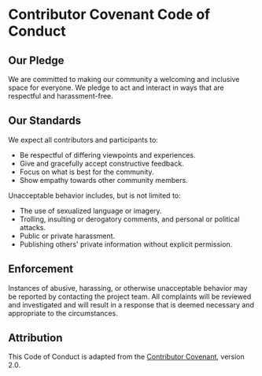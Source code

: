 # Contributor Covenant Code of Conduct

## Our Pledge

We are committed to making our community a welcoming and inclusive space for everyone. We pledge to act and interact in ways that are respectful and harassment-free.

## Our Standards

We expect all contributors and participants to:

*   Be respectful of differing viewpoints and experiences.
*   Give and gracefully accept constructive feedback.
*   Focus on what is best for the community.
*   Show empathy towards other community members.

Unacceptable behavior includes, but is not limited to:

*   The use of sexualized language or imagery.
*   Trolling, insulting or derogatory comments, and personal or political attacks.
*   Public or private harassment.
*   Publishing others' private information without explicit permission.

## Enforcement

Instances of abusive, harassing, or otherwise unacceptable behavior may be reported by contacting the project team. All complaints will be reviewed and investigated and will result in a response that is deemed necessary and appropriate to the circumstances.

## Attribution

This Code of Conduct is adapted from the [Contributor Covenant](https://www.contributor-covenant.org), version 2.0.
